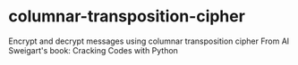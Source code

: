 # columnar-transposition-cipher
Encrypt and decrypt messages using columnar transposition cipher
From Al Sweigart's book: Cracking Codes with Python
